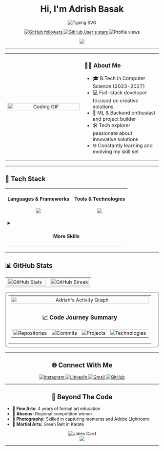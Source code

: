 <!-- Profile Header -->
<h1 align="center">Hi, I'm Adrish Basak </h1>
<p align="center">
  <img src="https://readme-typing-svg.demolab.com?font=Fira+Code&duration=3000&pause=1000&color=F723A4&center=true&vCenter=true&multiline=true&width=435&height=60&lines=Full-stack+Developer;Machine+Learning+Enthusiast;Digital+Craftsman" alt="Typing SVG" />
</p>

<div align="center">
  <a href="https://github.com/bepoooe?tab=followers">
    <img src="https://img.shields.io/github/followers/bepoooe?style=for-the-badge&logo=github&labelColor=black&color=20A7EC" alt="GitHub followers" />
  </a>
  <a href="https://github.com/bepoooe?tab=repositories&sort=stargazers">
    <img src="https://img.shields.io/github/stars/bepoooe?style=for-the-badge&logo=github&labelColor=black&color=E3492B" alt="GitHub User's stars" />
  </a>
  <img src="https://komarev.com/ghpvc/?username=bepoooe&style=for-the-badge&color=blueviolet" alt="Profile views" />
</div>

<p align="center">
  <a href="https://www.buymeacoffee.com/adrishbasak"><img src="https://img.shields.io/badge/Buy%20Me%20a%20Coffee-ffdd00?style=for-the-badge&logo=buy-me-a-coffee&logoColor=black" /></a>
</p>

---

<div align="center">
  <table border="0">
    <tr>
      <td width="50%" align="center">
        <img align="center" alt="Coding GIF" src="https://media.tenor.com/UttC4AITYR4AAAAd/full-stack-developer.gif" width="100%"/>
      </td>
      <td width="50%">
        <h3>🧑‍💻 About Me</h3>
        <ul>
          <li>🎓 B.Tech in Computer Science (2023-2027)</li>
          <li>💻 Full-stack developer focused on creative solutions</li>
          <li>🚀 ML & Backend enthusiast and project builder</li>
          <li>🛠️ Tech explorer passionate about innovative solutions</li>
          <li>🌐 Constantly learning and evolving my skill set</li>
        </ul>
      </td>
    </tr>
  </table>
</div>

---

## 🚀 Tech Stack

<div align="center">
  <table border="0">
    <tr>
      <td>
        <h4 align="center">Languages & Frameworks</h4>
        <p align="center">
          <img src="https://skillicons.dev/icons?i=java,python,js,ts,react,nodejs,threejs,tailwind" />
        </p>
      </td>
      <td>
        <h4 align="center">Tools & Technologies</h4>
        <p align="center">
          <img src="https://skillicons.dev/icons?i=git,figma,vercel,vscode,github,html,css,firebase" />
        </p>
      </td>
    </tr>
    <tr>
      <td colspan="2">
        <details>
          <summary><h4 align="center">More Skills</h4></summary>
          <p align="center">
            <img src="https://img.shields.io/badge/Figma-F24E1E?style=for-the-badge&logo=figma&logoColor=white"/>
            <img src="https://img.shields.io/badge/Git-F05032?style=for-the-badge&logo=git&logoColor=white"/>
            <img src="https://img.shields.io/badge/Vercel-000000?style=for-the-badge&logo=vercel&logoColor=white"/>
            <img src="https://img.shields.io/badge/Adobe%20Lightroom-31A8FF?style=for-the-badge&logo=Adobe%20Lightroom&logoColor=white"/>
            <img src="https://img.shields.io/badge/Canva-%2300C4CC.svg?&style=for-the-badge&logo=Canva&logoColor=white"/>
            <img src="https://img.shields.io/badge/SQL-4479A1?style=for-the-badge&logo=postgresql&logoColor=white"/>
          </p>
        </details>
      </td>
    </tr>
  </table>
</div>

---

## 📊 GitHub Stats

<div align="center">
  <table border="0" cellspacing="0" cellpadding="0">
    <tr>
      <td width="50%">
        <a href="https://github.com/anuraghazra/github-readme-stats">
          <img width="100%" src="https://github-readme-stats-mu-dusky.vercel.app/api?username=bepoooe&show_icons=true&theme=tokyonight&include_all_commits=true&count_private=true&border_radius=10&hide_border=true&cache_seconds=1800" alt="GitHub Stats"/>
        </a>
      </td>
      <td width="50%">
        <a href="https://git.io/streak-stats">
          <img width="100%" src="https://github-readme-streak-stats.herokuapp.com/?user=bepoooe&theme=tokyonight&hide_border=true&border_radius=10" alt="GitHub Streak"/>
        </a>
      </td>
    </tr>
  </table>
  
  <div align="center">
    <table width="90%" style="border:1px solid #444; border-radius: 10px; padding: 10px;" cellspacing="10">
      <tr>
        <td colspan="2" align="center">
          <img width="100%" src="https://github-readme-activity-graph-sandy.vercel.app/graph?username=bepoooe&theme=tokyo-night&hide_border=true&bg_color=1a1b27&color=628fda&line=38bdae&point=38bdae&area=true&radius=10" alt="Adrish's Activity Graph"/>
        </td>
      </tr>
      <tr>
        <td colspan="2" align="center">
          <h3>📈 Code Journey Summary</h3>
          <table>
            <tr>
              <td><img src="https://img.shields.io/badge/20%2B-%20repos-58a6ff?style=for-the-badge&logo=github&logoColor=white" alt="Repositories"/></td>
              <td><img src="https://img.shields.io/badge/100%2B-%20commits-a78bfa?style=for-the-badge&logo=git&logoColor=white" alt="Commits"/></td>
              <td><img src="https://img.shields.io/badge/15%2B-%20projects-3b82f6?style=for-the-badge&logo=codeberg&logoColor=white" alt="Projects"/></td>
              <td><img src="https://img.shields.io/badge/15%2B-%20technologies-f472b6?style=for-the-badge&logo=codersrank&logoColor=white" alt="Technologies"/></td>
            </tr>
          </table>
        </td>
      </tr>
    </table>
  </div>

---

## 🌐 Connect With Me

<div align="center">
  <a href="https://www.instagram.com/bepoisdying/?hl=en">
    <img src="https://img.shields.io/badge/Instagram-E4405F?style=for-the-badge&logo=instagram&logoColor=white" alt="Instagram"/>
  </a>
  <a href="https://www.linkedin.com/in/adrish-basak-6a7030275/">
    <img src="https://img.shields.io/badge/LinkedIn-0077B5?style=for-the-badge&logo=linkedin&logoColor=white" alt="LinkedIn"/>
  </a>
  <a href="mailto:adrishbasak003@gmail.com">
    <img src="https://img.shields.io/badge/Gmail-D14836?style=for-the-badge&logo=gmail&logoColor=white" alt="Gmail"/>
  </a>
  <a href="https://github.com/bepoooe">
    <img src="https://img.shields.io/badge/GitHub-181717?style=for-the-badge&logo=github&logoColor=white" alt="GitHub"/>
  </a>
</div>

---

## 🎨 Beyond The Code

<div align="left">
<ul>
  <li>🎵 <b>Fine Arts:</b> 4 years of formal art education</li>
  <li>🧮 <b>Abacus:</b> Regional competition winner</li>
  <li>📸 <b>Photography:</b> Skilled in capturing moments and Adobe Lightroom</li>
  <li>🥋 <b>Martial Arts:</b> Green Belt in Karate</li>
</ul>
</div>

<div align="center">
  <img src="https://readme-jokes.vercel.app/api?theme=radical" alt="Jokes Card" />
</div>



<div align="center">
  <img src="https://capsule-render.vercel.app/api?type=waving&color=gradient&customColorList=12,14,30&height=120&section=footer&animation=twinkling&fontColor=FFFFFF"/>
</div>

---

